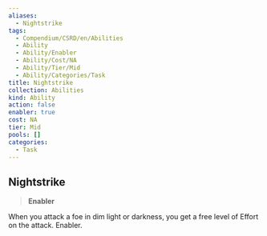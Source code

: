 ```yaml
---
aliases:
  - Nightstrike
tags:
  - Compendium/CSRD/en/Abilities
  - Ability
  - Ability/Enabler
  - Ability/Cost/NA
  - Ability/Tier/Mid
  - Ability/Categories/Task
title: Nightstrike
collection: Abilities
kind: Ability
action: false
enabler: true
cost: NA
tier: Mid
pools: []
categories:
  - Task
---
```

## Nightstrike  
>**Enabler**
  
When you attack a foe in dim light or darkness, you get a free level of Effort on the attack. Enabler.